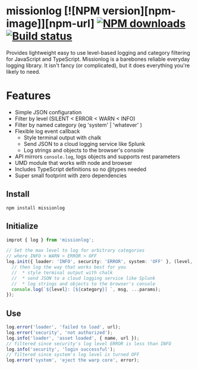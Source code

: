 # missionlog [![NPM version][npm-image]][npm-url] [![NPM downloads](https://img.shields.io/npm/dw/missionlog.svg)](https://www.npmjs.com/package/missionlog) [![Build status](https://travis-ci.org/pimterry/missionlog.png)](https://travis-ci.org/pimterry/missionlog)

Provides lightweight easy to use level-based logging and category filtering for JavaScript and TypeScript. Missionlog is a barebones reliable everyday  logging library. It isn't fancy (or complicated), but it does everything you're likely to need.

# Features
* Simple JSON configuration
* Filter by level (SILENT < ERROR < WARN < INFO)
* Filter by named category (eg 'system' | 'whatever' )
* Flexible log event callback
  * Style terminal output with chalk
  * Send JSON to a cloud logging service like Splunk
  * Log strings and objects to the browser's console
* API mirrors `console.log`, logs objects and supports rest parameters
* UMD module that works with node and browser
* Includes TypeScript definitions so no @types needed
* Super small footprint with zero dependencies

## Install
```shell
npm install missionlog
```

## Initialize
```typescript
improt { log } from 'missionlog';

// Set the max level to log for arbitrary categories
// where INFO > WARN > ERROR > OFF
log.init({ loader: 'INFO', security: 'ERROR', system: 'OFF' }, (level, category, msg, params): void => {
  // then log the way that works best for you
  //  * style terminal output with chalk
  //  * send JSON to a cloud logging service like Splunk
  //  * log strings and objects to the browser's console
  console.log(`${level}: [${category}] `, msg, ...params);
});
```
## Use
```typescript
log.error('loader', 'failed to load', url);
log.error('security', 'not authorized');
log.info('loader', 'asset loaded', { name, url });
// filtered since security's log level ERROR is less than INFO
log.info('security', 'login successful');
// filtered since system's log level is turned OFF
log.error('system', 'eject the warp core', error);
```
